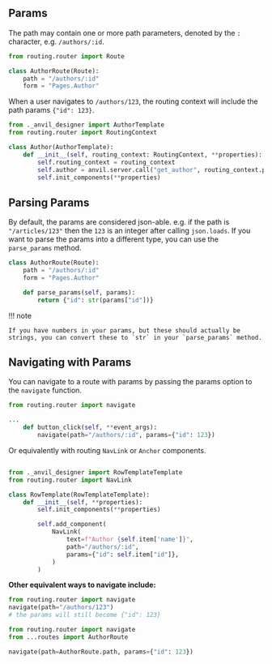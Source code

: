 ## Params

The path may contain one or more path parameters, denoted by the `:` character, e.g. `/authors/:id`.

```python
from routing.router import Route

class AuthorRoute(Route):
    path = "/authors/:id"
    form = "Pages.Author"
```

When a user navigates to `/authors/123`, the routing context will include the path params `{"id": 123}`.

```python
from ._anvil_designer import AuthorTemplate
from routing.router import RoutingContext

class Author(AuthorTemplate):
    def __init__(self, routing_context: RoutingContext, **properties):
        self.routing_context = routing_context
        self.author = anvil.server.call("get_author", routing_context.params.get("id"))
        self.init_components(**properties)
```

## Parsing Params

By default, the params are considered json-able. e.g. if the path is `"/articles/123"` then the `123` is an integer after calling `json.loads`. If you want to parse the params into a different type, you can use the `parse_params` method.

```python
class AuthorRoute(Route):
    path = "/authors/:id"
    form = "Pages.Author"

    def parse_params(self, params):
        return {"id": str(params["id"])}
```

!!! note

    If you have numbers in your params, but these should actually be strings, you can convert these to `str` in your `parse_params` method.

## Navigating with Params

You can navigate to a route with params by passing the params option to the `navigate` function.

```python
from routing.router import navigate

...
    def button_click(self, **event_args):
        navigate(path="/authors/:id", params={"id": 123})

```

Or equivalently with routing `NavLink` or `Anchor` components.

```python

from ._anvil_designer import RowTemplateTemplate
from routing.router import NavLink

class RowTemplate(RowTemplateTemplate):
    def __init__(self, **properties):
        self.init_components(**properties)

        self.add_component(
            NavLink(
                text=f"Author {self.item['name']}",
                path="/authors/:id",
                params={"id": self.item["id"]},
            )
        )

```

**Other equivalent ways to navigate include:**

```python
from routing.router import navigate
navigate(path="/authors/123")
# the params will still become {"id": 123}
```

```python
from routing.router import navigate
from ...routes import AuthorRoute

navigate(path=AuthorRoute.path, params={"id": 123})
```

